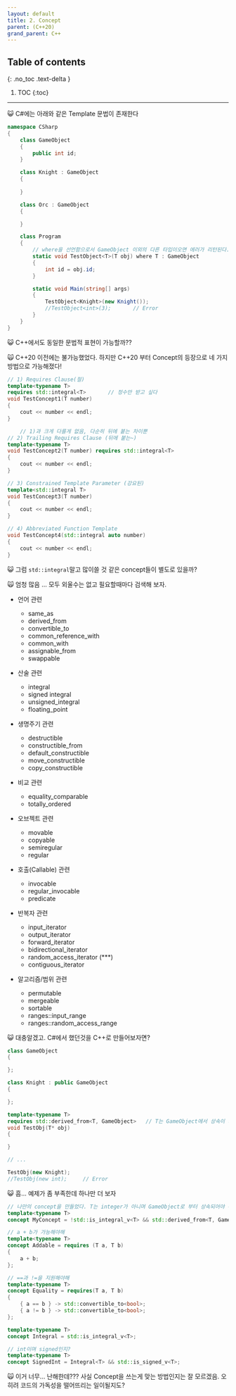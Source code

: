 ```yaml
---
layout: default
title: 2. Concept
parent: (C++20)
grand_parent: C++
---
```


## Table of contents
{: .no_toc .text-delta }

1. TOC
{:toc}

---

😺 C#에는 아래와 같은 Template 문법이 존재한다

```C#
namespace CSharp
{
	class GameObject
	{
		public int id;
	}

	class Knight : GameObject
	{
		
	}

	class Orc : GameObject
	{

	}

	class Program
	{
        // where을 선언함으로서 GameObject 이외의 다른 타입이오면 에러가 리턴된다.
		static void TestObject<T>(T obj) where T : GameObject
		{
			int id = obj.id;
		}

		static void Main(string[] args)
		{
			TestObject<Knight>(new Knight());
			//TestObject<int>(3);       // Error
		}
	}
}
```

😺 C++에서도 동일한 문법적 표현이 가능할까??

🙀 C++20 이전에는 불가능했었다. 하지만 C++20 부터 Concept의 등장으로 네 가지 방법으로 가능해졌다!

```cpp
// 1) Requires Clause(절)
template<typename T>
requires std::integral<T>       // 정수만 받고 싶다
void TestConcept1(T number)
{
	cout << number << endl;
}
```

```cpp
    // 1)과 크게 다를게 없음, 다순히 뒤에 붙는 차이뿐 
// 2) Trailing Requires Clause (뒤에 붙는~)
template<typename T>
void TestConcept2(T number) requires std::integral<T>
{
	cout << number << endl;
}
```

```cpp
// 3) Constrained Template Parameter (강요된)
template<std::integral T>
void TestConcept3(T number)
{
	cout << number << endl;
}
```

```cpp
// 4) Abbreviated Function Template
void TestConcept4(std::integral auto number)
{
	cout << number << endl;
}
```

😺 그럼 `std::integral`말고 많이쓸 것 같은 concept들이 별도로 있을까?

🙀 엄청 많음 ... 모두 외울수는 없고 필요할때마다 검색해 보자.

* 언어 관련
    * same_as
    * derived_from
    * convertible_to
    * common_reference_with
    * common_with
    * assignable_from
    * swappable

* 산술 관련
    * integral
    * signed integral
    * unsigned_integral
    * floating_point

* 생명주기 관련
    * destructible
    * constructible_from
    * default_constructible
    * move_constructible
    * copy_constructible

* 비교 관련
    * equality_comparable
    * totally_ordered

* 오브젝트 관련
    * movable
    * copyable
    * semiregular
    * regular

* 호출(Callable) 관련
    * invocable
    * regular_invocable
    * predicate

* 반복자 관련
    * input_iterator
    * output_iterator
    * forward_iterator
    * bidirectional_iterator
    * random_access_iterator (***)
    * contiguous_iterator

* 알고리즘/범위 관련
    * permutable
    * mergeable
    * sortable
    * ranges::input_range
    * ranges::random_access_range

😺 대충알겠고. C#에서 했던것을 C++로 만들어보자면?

```cpp
class GameObject
{

};

class Knight : public GameObject
{

};

template<typename T>
requires std::derived_from<T, GameObject>   // T는 GameObject에서 상속이 되었나요?
void TestObj(T* obj)
{

}

// ...

TestObj(new Knight);
//TestObj(new int);     // Error
```

😺 흠... 예제가 좀 부족한데 하나만 더 보자

```cpp
// 나만의 concept을 만들었다. T는 integer가 아니며 GameObject로 부터 상속되어야 해!
template<typename T>
concept MyConcept = !std::is_integral_v<T> && std::derived_from<T, GameObject>;
```

```cpp
// a + b가 가능해야해
template<typename T>
concept Addable = requires (T a, T b)
{
	a + b;
};
```

```cpp
// ==과 !=을 지원해야해
template<typename T>
concept Equality = requires(T a, T b)
{
	{ a == b } -> std::convertible_to<bool>;
	{ a != b } -> std::convertible_to<bool>;
};
```

```cpp
template<typename T>
concept Integral = std::is_integral_v<T>;

// int이며 signed인지?
template<typename T>
concept SignedInt = Integral<T> && std::is_signed_v<T>;
```

🙀 이거 너무... 난해한데??? 사실 Concept을 쓰는게 맞는 방법인지는 잘 모르겠음. 오히려 코드의 가독성을 떨어뜨리는 일이될지도?